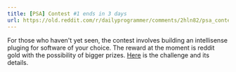 ```yaml
---
title: [PSA] Contest #1 ends in 3 days
url: https://old.reddit.com/r/dailyprogrammer/comments/2hln82/psa_contest_1_ends_in_3_days/
---
```


For those who haven't yet seen, the contest involves building an intellisense pluging for software of your choice. The reward at the moment is reddit gold with the possibility of bigger prizes. [Here](http://www.reddit.com/r/dailyprogrammer/comments/2eplay/8272014_contest_1_ide_intellisense/) is the challenge and its details.